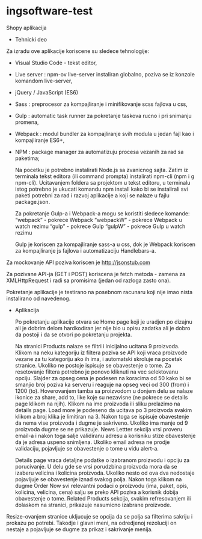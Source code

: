 # ingsoftware-test

Shopy aplikacija

- Tehnicki deo

Za izradu ove aplikacije koriscene su sledece tehnologije:

- Visual Studio Code - tekst editor,
- Live server : npm-ov live-server instaliran globalno, poziva se iz konzole komandom live-server,
- jQuery / JavaScript (ES6)
- Sass : preprocesor za kompajliranje i minifikovanje scss fajlova u css,
- Gulp : automatic task runner za pokretanje taskova rucno i pri snimanju promena,
- Webpack : modul bundler za kompajliranje svih modula u jedan fajl kao i kompajliranje ES6+,
- NPM : package manager za automatizuju procesa vezanih za rad sa paketima;

     Na pocetku je potrebno instalirati Node.js sa zvanicnog sajta. Zatim iz terminala tekst editora (ili command prompta) instalirati npm-cli (npm i g npm-cli).
     Ucitavanjem foldera sa projektom u tekst editoru, u terminalu istog potrebno je ukucati komandu npm install kako bi se instalirali svi paketi potrebni za rad i razvoj aplikacije a koji se nalaze u fajlu package.json.

     Za pokretanje Gulp-a i Webpack-a mogu se koristiti sledece komande:
“webpack” - pokrece Webpack
“webpackW” - pokrece Webpack u watch rezimu
“gulp” - pokrece Gulp
“gulpW” - pokrece Gulp u watch rezimu

     Gulp je koriscen za kompajliranje sass-a u css, dok je Webpack koriscen za kompajliranje js fajlova i automatizaciju Handlebars-a.

Za mockovanje API poziva koriscen je http://jsonstub.com 

Za pozivane API-ja (GET i POST) koriscena je fetch metoda - zamena za XMLHttpRequest i radi sa promisima (jedan od razloga zasto ona).

Pokretanje aplikacije je testirano na posebnom racunaru koji nije imao nista instalirano od navedenog.


- Aplikacija

     Po pokretanju aplikacije otvara se Home page koji je uradjen po dizajnu ali je dobrim delom hardkodiran jer nije bio u opisu zadatka ali je dobro da postoji i da se otvori po pokretanju projekta.

     Na stranici Products nalaze se filtri i inicijalno ucitana 9 proizvoda. Klikom na neku kategoriju iz filtera poziva se API koji vraca proizvode vezane za tu kategoriju ako ih ima, i automatski skroluje na pocetak stranice. Ukoliko ne postoje ispisuje se obavestenje o tome. 
Za resetovanje filtera potrebno je ponovo kliknuti na vec selektovanu opciju.
Slajder za opseg cena je podesen na koracima od 50 kako bi se smanjio broj poziva ka serveru i reaguje na opseg veci od 300 (from) i 1200 (to).
     Hoverovanjem tamba sa proizvodom u donjem delu se nalaze ikonice za share, add to, like koje su nezavisne (ne pokrece se details page klikom na njih). Klikom na ime proizvoda ili sliku prelazimo na details page.
     Load more je podeseno da ucitava po 3 proizvoda svakim klikom a broj klika je limitiran na 3. Nakon toga se ispisuje obavestenje da nema vise proizvoda i dugme je sakriveno. Ukoliko ima manje od 9 proizvoda dugme se ne prikazuje.
     News Lettter sekcija vrsi proveru email-a i nakon toga salje validiranu adresu a korisniku stize obavestenje da je adresa uspeno snimljena. Ukoliko email adresa ne prodje validaciju, pojavljuje se obavestenje o tome u vidu alert-a.

     Details page vraca detaljne podatke o izabranom proizvodu i opciju za porucivanje. U delu gde se vrsi porudzbina proizvoda mora da se izaberu velicina i kolicina proizvoda. Ukoliko nesto od ova dva nedostaje pojavljuje se obavestenje iznad svakog polja. Nakon toga klikom na dugme Order Now svi relevantni podaci o proizvodu (ima, paket, opis, kolicina, velicina, cena) salju se preko API poziva a korisnik dobija obavestenje o tome.
     Related Products sekcija, svakim refresovanjem ili dolaskom na stranici,  prikazuje nasumicno izabrane proizvode.

Resize-ovanjem stranice ukljucuje se opcija da se polja sa filterima sakriju i prokazu po potrebi. Takodje i glavni meni, na odredjenoj rezoluciji on nestaje a pojavljuje se dugme za prikaz i sakrivanje menija.
